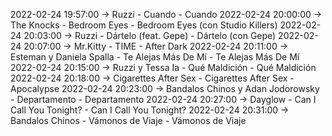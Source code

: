 2022-02-24 19:57:00 -> Ruzzi - Cuando - Cuando
2022-02-24 20:00:00 -> The Knocks - Bedroom Eyes - Bedroom Eyes (con Studio Killers)
2022-02-24 20:03:00 -> Ruzzi - Dártelo (feat. Gepe) - Dártelo (con Gepe)
2022-02-24 20:07:00 -> Mr.Kitty - TIME - After Dark
2022-02-24 20:11:00 -> Esteman y Daniela Spalla - Te Alejas Más De Mí - Te Alejas Más De Mí
2022-02-24 20:15:00 -> Ruzzi y Tessa Ia - Qué Maldición - Qué Maldición
2022-02-24 20:18:00 -> Cigarettes After Sex - Cigarettes After Sex - Apocalypse
2022-02-24 20:23:00 -> Bandalos Chinos y Adan Jodorowsky - Departamento - Departamento
2022-02-24 20:27:00 -> Dayglow - Can I Call You Tonight? - Can I Call You Tonight?
2022-02-24 20:31:00 -> Bandalos Chinos - Vámonos de Viaje - Vámonos de Viaje
